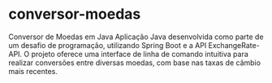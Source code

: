 # conversor-moedas
Conversor de Moedas em Java  Aplicação Java desenvolvida como parte de um desafio de programação, utilizando Spring Boot e a API ExchangeRate-API. 
O projeto oferece uma interface de linha de comando intuitiva para realizar conversões entre diversas moedas, com base nas taxas de câmbio mais recentes.
